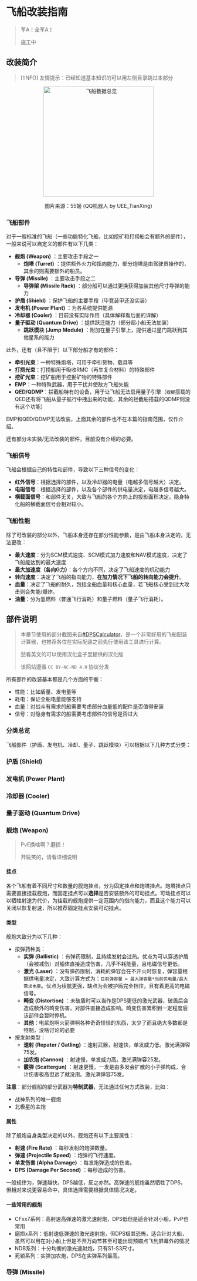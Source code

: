 # 飞船改装指南

> 军A！全军A！
> 
> 施工中

## 改装简介

> [!INFO]
> 友情提示：已经知道基本知识的可以用左侧目录跳过本部分

<center>

<img src="https://pic1.imgdb.cn/item/67f210880ba3d5a1d7ee7abe.jpg" width="300" alt="飞船数据总览">

图片来源：55姬 (QQ机器人 by UEE_TianXing)</center>

### 飞船部件

对于一艘标准的飞船（一些功能特化飞船，比如挖矿和打捞船会有额外的部件），一般来说可以自定义的部件有以下几类：

- **舰炮 (Weapon)** ：主要攻击手段之一
    - **炮塔 (Turret)** ：提供额外火力和指向能力，部分炮塔是由驾驶员操作的，其余的则需要额外的船员。
- **导弹 (Missile)** ：主要攻击手段之二
    - **导弹架 (Missile Rack)** ：部分船可以通过更换获得加装其他尺寸导弹的能力
- **护盾 (Shield)** ：保护飞船的主要手段（毕竟装甲还没实装）
- **发电机 (Power Plant)** ：为各系统提供能源
- **冷却器 (Cooler)** ：目前没有实际作用（具体解释看后面的详解）
- **量子驱动 (Quantum Drive)** ：提供跃迁能力（部分超小船无法加装）
    - **跳跃模块 (Jump Module)** ：附加在量子引擎上，提供通过星门跳跃到其他星系的能力

此外，还有（且不限于）以下部分船才有的部件：
- **牵引光束**：一种特殊炮塔，可用于牵引货物、载具等
- **打捞光束**：打捞船用于吸收RMC（再生复合材料）的特殊部件
- **挖矿光束**：挖矿船用于挖掘矿物的特殊部件
- **EMP**：一种特殊武器，用于干扰并使敌方飞船失能
- **QED/QDMP**：拦截船特有的设备，用于让飞船无法启用量子引擎（`螳螂`搭载的QED还有将飞船从量子航行中拽出来的功能，其余的拦截船搭载的QDMP则没有这个功能）

EMP和QED/QDMP无法改装，上面其余的部件也不在本篇的指南范围，仅作介绍。

还有部分未实装/无法改装的部件，目前没有介绍的必要。

### 飞船信号

飞船会根据自己的特性和部件，导致以下三种信号的变化：
- **红外信号**：根据选择的部件，以及冷却器的电量（电越多信号越大）决定。
- **电磁信号**：根据选择的部件，以及各个部件的供电量决定，电越多信号越大。
- **横截面信号**：和部件无关，大致与飞船的各个方向上的投影面积决定。隐身特化船的横截面信号会相对较小。

### 飞船性能

除了可改装的部分以外，飞船本身还存在部分性能参数，是由飞船本身决定的，无法更改：
- **最大速度**：分为SCM模式速度、SCM模式加力速度和NAV模式速度，决定了飞船能达到的最大速度
- **最大加速度（各向G力）**：各个方向不同，决定了飞船速度的机动能力
- **转向速度**：决定了飞船的指向能力，**在加力情况下飞船的转向能力会提升**。
- **血量**：决定了飞船的耐久，包括全船血量和核心血量，若飞船核心受到过大攻击则会失能/爆炸。
- **油量**：分为氢燃料（普通飞行消耗）和量子燃料（量子飞行消耗）。

## 部件说明

> 本章节使用的部分截图来自[#DPSCalculator](https://www.erkul.games/)，是一个非常好用的飞船配装计算器，也推荐各位在实际配装之前先行使用该工具进行计算。
> 
> 愁看英文的可以使用汉化盒子里提供的汉化版
> 
> 该网站遵循 `CC BY-NC-ND 4.0` 协议分发

所有部件的改装基本都是几个方面的平衡：
- 性能：比如盾量、发电量等
- 耗电：保证全船电量能够支持
- 血量：对战斗有需求的船需要考虑部分血量低的配件是否值得安装
- 信号：对隐身有需求的船需要考虑部件的信号是否过大

### 分类总览

飞船部件（护盾、发电机、冷却、量子、跳跃模块）可以根据以下几种方式分类：


### 护盾 (Shield)



### 发电机 (Power Plant)

### 冷却器 (Cooler)

### 量子驱动 (Quantum Drive)

### 舰炮 (Weapon)

> PvE换啥啊？磨损！
> 
> 开玩笑的，请看详细说明

#### 挂点

各个飞船有着不同尺寸和数量的舰炮挂点，分为固定挂点和炮塔挂点。炮塔挂点只需要直接挂载舰炮，而固定挂点可以**选择**是否安装额外的可动挂点。可动挂点可以以牺牲射速为代价，为挂载的舰炮提供一定范围内的指向能力，而且这个能力可以关闭以恢复射速，所以推荐固定挂点安装可动挂点。

#### 类型

舰炮大致分为以下几种：
- 按弹药种类：
    - **实弹 (Ballistic)** ：有弹药限制，且持续发射会过热。优点为可以穿透护盾（会被减伤）对船体直接造成伤害，几乎不耗能量，且电磁信号更低。
    - **激光 (Laser)** ：没有弹药限制，消耗的弹容会在不开火时恢复，弹容量根据供电量决定，大致计算方式为：`目前弹容量 = 最大弹容量*当前供电量/最大需求电量`。优点为续航更强，缺点为会被护盾完全挡住，且有着更高的电磁信号。
    - **畸变 (Distortion)** ：未破盾时可以当作是DPS更低的激光武器，破盾后会造成额外的畸变伤害，对部件直接造成影响。畸变伤害累积到一定程度后该部件会暂时停机。
    - **其他**：电浆炮啊火箭弹啊各种奇奇怪怪的东西，太少了而且绝大多数都是特制，没啥讨论的必要
- 按发射类型：
    - **速射 (Repater / Gatling)** ：速射武器，射速快，单发威力低。激光满弹容75发。
    - **加农炮 (Cannon)** ：射速慢，单发威力高。激光满弹容25发。
    - **霰弹 (Scattergun)** ：射速更慢，一发是由多发会扩散的小子弹构成，合计伤害极高但远了就没用。激光满弹容75发。

**注意**：部分舰船的部分武器为**特制武器**，无法通过任何方式改装，比如：
- 战神系列的唯一舰炮
- 北极星的主炮

#### 属性

除了舰炮自身类型决定的以外，舰炮还有以下主要属性：
- **射速 (Fire Rate)** ：每秒发射的炮弹数量。
- **弹速 (Projectile Speed)** ：炮弹的飞行速度。
- **单发伤害 (Alpha Damage)** ：每发炮弹造成的伤害。
- **DPS (Damage Per Second)** ：每秒造成的伤害。

一般规律为，弹速越快，DPS越低，反之亦然。高弹速的舰炮虽然牺牲了DPS，但相对来说更容易命中，具体选择需要根据具体情况决定。

#### 一些常用的舰炮

- CFxx7系列：高射速高弹速的激光速射炮，DPS低但是适合针对小船，PvP也常用
- 磨损x系列：低射速低弹速的激光速射炮，但DPS极其恐怖，适合针对大船，虽然可以用在对小船上但是不开万向节甚至可能出现预瞄点飞到屏幕外的情况
- NDB系列：十分均衡的激光速射炮，只有S1-S3尺寸。
- 死锁系列：实弹加农炮，DPS在实弹系列最高。

### 导弹 (Missile)

